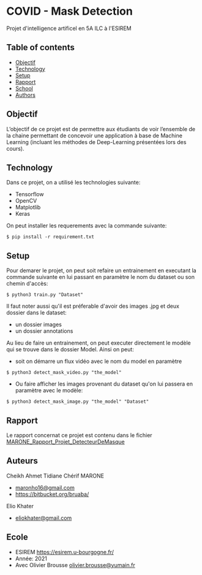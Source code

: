 # COVID - Mask Detection

Projet d'intelligence artificel en 5A ILC à l'ESIREM

## Table of contents
* [Objectif](#objectif)
* [Technology](#technology)
* [Setup](#setup)
* [Rapport](#rapport)
* [School](#school)
* [Authors](#authors)

## Objectif

L’objectif de ce projet est de permettre aux étudiants de voir l’ensemble de la chaine 
permettant de concevoir une application à base de Machine Learning (incluant les méthodes de Deep-Learning présentées lors des cours).


## Technology
Dans ce projet, on a utilisé les technologies suivante:
* Tensorflow
* OpenCV
* Matplotlib
* Keras

On peut installer les requerements avec la commande suivante:

```
$ pip install -r requirement.txt
```

## Setup
Pour demarer le projet, on peut soit refaire un entrainement en executant la commande suivante en lui passant en paramètre le nom du dataset ou son chemin d'accès:
```
$ python3 train.py "Dataset" 
```
Il faut noter aussi qu'il est préferable d'avoir des images .jpg et deux dossier dans le dataset:
* un dossier images 
* un dossier annotations

Au lieu de faire un entrainement, on peut executer directement le modèle qui se trouve dans le dossier Model.
Ainsi on peut:
* soit on démarre un flux vidéo avec le nom du model en paramètre
```
$ python3 detect_mask_video.py "the_model" 
```

* Ou faire afficher les images provenant du dataset qu'on lui passera en paramètre avec le modèle:
```
$ python3 detect_mask_image.py "the_model" "Dataset"
```


## Rapport
Le rapport concernat ce projet est contenu dans le fichier [MARONE_Rapport_Projet_DetecteurDeMasque](#https://github.com/bruaba/mask_detection/blob/main/MARONE_Rapport_Projet_DetecteurDeMasque.pdf)

## Auteurs
Cheikh Ahmet Tidiane Chérif MARONE 
* maronho16@gmail.com 
* https://bitbucket.org/bruaba/

Elio Khater
* eliokhater@gmail.com




## Ecole
* ESIREM https://esirem.u-bourgogne.fr/
* Année: 2021
* Avec Olivier Brousse olivier.brousse@yumain.fr


